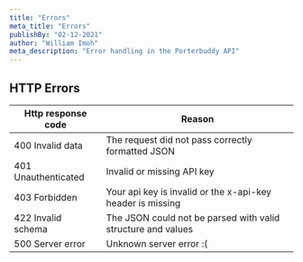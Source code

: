 ```yaml
---
title: "Errors"
meta_title: "Errors"
publishBy: "02-12-2021"
author: "William Imoh"
meta_description: "Error handling in the Porterbuddy API"
---
```


## HTTP Errors

| Http response code  | Reason                                                       |
| ------------------- | ------------------------------------------------------------ |
| 400 Invalid data    | The request did not pass correctly formatted JSON            |
| 401 Unauthenticated | Invalid or missing API key                                   |
| 403 Forbidden       | Your api key is invalid or the x-api-key header is missing   |
| 422 Invalid schema  | The JSON could not be parsed with valid structure and values |
| 500 Server error    | Unknown server error :(                                      |
